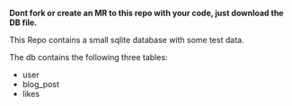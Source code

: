 **Dont fork or create an MR to this repo with your code, just download the DB file.**

This Repo contains a small sqlite database with some test data.

The db contains the following three tables:

* user
* blog_post
* likes

